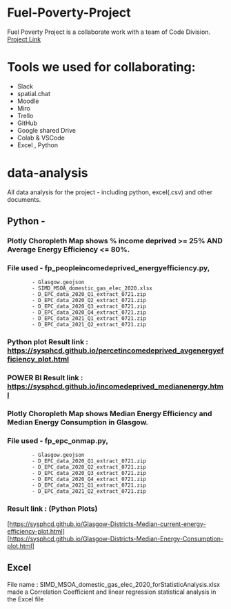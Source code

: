 # Fuel-Poverty-Project
Fuel Poverty Project is a collaborate work with a team of Code Division. 
[Project Link](https://codedivision.co.uk/fuelpovertyproject)

# Tools we used for collaborating: 
-  Slack
-  spatial.chat
-  Moodle
-  Miro 
-  Trello 
-  GitHub
-  Google shared Drive 
-  Colab & VSCode
-  Excel , Python

# data-analysis
All data analysis for the project - including python, excel(.csv) and other documents.

## Python  - 
### Plotly Choropleth Map shows % income deprived >= 25% AND Average Energy Efficiency <= 80%. 
### File used   - fp_peopleincomedeprived_energyefficiency.py, 
            - Glasgow.geojson 
            - SIMD_MSOA_domestic_gas_elec_2020.xlsx
            - D_EPC_data_2020_Q1_extract_0721.zip
            - D_EPC_data_2020_Q2_extract_0721.zip
            - D_EPC_data_2020_Q3_extract_0721.zip
            - D_EPC_data_2020_Q4_extract_0721.zip
            - D_EPC_data_2021_Q1_extract_0721.zip
            - D_EPC_data_2021_Q2_extract_0721.zip 
### Python plot Result link : https://sysphcd.github.io/percetincomedeprived_avgenergyefficiency_plot.html
### POWER BI Result link : https://sysphcd.github.io/incomedeprived_medianenergy.html


### Plotly Choropleth Map shows Median Energy Efficiency and Median Energy Consumption in Glasgow. 
### File used   - fp_epc_onmap.py, 
            - Glasgow.geojson 
            - D_EPC_data_2020_Q1_extract_0721.zip
            - D_EPC_data_2020_Q2_extract_0721.zip
            - D_EPC_data_2020_Q3_extract_0721.zip
            - D_EPC_data_2020_Q4_extract_0721.zip
            - D_EPC_data_2021_Q1_extract_0721.zip
            - D_EPC_data_2021_Q2_extract_0721.zip 
### Result link : (Python Plots)
[https://sysphcd.github.io/Glasgow-Districts-Median-current-energy-efficiency-plot.html]  
[https://sysphcd.github.io/Glasgow-Districts-Median-Energy-Consumption-plot.html]


## Excel 

File name : SIMD_MSOA_domestic_gas_elec_2020_forStatisticAnalysis.xlsx  
made a Correlation Coefficient and linear regression statistical analysis in the Excel file



